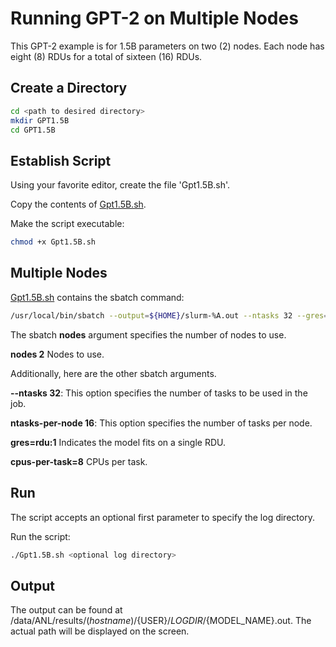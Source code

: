# Running GPT-2 on Multiple Nodes

<!-- /data/ANL/scripts/Gpt1.5B_compile.sh -->

This GPT-2 example is for 1.5B parameters on two (2) nodes.
Each node has eight (8) RDUs for a total of sixteen (16) RDUs.

## Create a Directory

```bash
cd <path to desired directory>
mkdir GPT1.5B
cd GPT1.5B
```

## Establish Script

Using your favorite editor, create the file 'Gpt1.5B.sh'.

Copy the contents of [Gpt1.5B.sh](files/Gpt1.5B.sh).

Make the script executable:

```bash
chmod +x Gpt1.5B.sh
```

## Multiple Nodes

[Gpt1.5B.sh](files/Gpt1.5B.sh) contains the sbatch command:

```bash
/usr/local/bin/sbatch --output=${HOME}/slurm-%A.out --ntasks 32 --gres=rdu:1 --ntasks-per-node 16  --nodes 2 --cpus-per-task=8  /data/ANL/scripts/Gpt1.5B_run.sh ${1} >> ${OUTPUT_PATH} 2>&1
```

The sbatch **nodes** argument specifies the number of nodes to use.

**nodes 2** Nodes to use.

Additionally, here are the other sbatch arguments.

**--ntasks 32**: This option specifies the number of tasks to be used in the job.

**ntasks-per-node 16**: This option specifies the number of tasks per node.

**gres=rdu:1** Indicates the model fits on a single RDU.

**cpus-per-task=8** CPUs per task.

## Run

The script accepts an optional first parameter to specify the log directory.

Run the script:

```bash
./Gpt1.5B.sh <optional log directory>
```

## Output

The output can be found at /data/ANL/results/$(hostname)/${USER}/${LOGDIR}/${MODEL_NAME}.out.
The actual path will be displayed on the screen.
